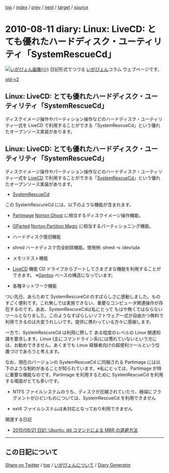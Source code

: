 [top](../index.html) 
 / [index](index.html) 
 / [prev](https://igapyon.github.io/diary/2010/ig100809.html) 
 / [next](https://igapyon.github.io/diary/2010/ig100813.html) 
 / [target](https://igapyon.github.io/diary/2010/ig100811.html) 
 / [source](https://github.com/igapyon/diary/blob/gh-pages/2010/ig100811.html.src.md) 

2010-08-11 diary: Linux: LiveCD: とても優れたハードディスク・ユーティリティ「SystemRescueCd」
=====================================================================================================
[![いがぴょん画像(小)](https://igapyon.github.io/diary/images/iga200306s.jpg "いがぴょん")](https://igapyon.github.io/diary/memo/memoigapyon.html) 日記形式でつづる [いがぴょん](https://igapyon.github.io/diary/memo/memoigapyon.html)コラム ウェブページです。

[old-v2](ig100811-orig.html)

## Linux: LiveCD: とても優れたハードディスク・ユーティリティ「SystemRescueCd」

ディスクイメージ操作やパーティション操作などのハードディスク・ユーティリティ一式を LiveCD で利用することができる「SystemRescueCd」という優れたオープンソース実装があります。


## Linux: LiveCD: とても優れたハードディスク・ユーティリティ「SystemRescueCd」

ディスクイメージ操作やパーティション操作などのハードディスク・ユーティリティ一式を [LiveCD](http://www.igapyon.jp/igapyon/diary/keyword/livecd.html) で利用することができる「[SystemRescueCd](http://www.sysresccd.org/)」という優れたオープンソース実装があります。

* [SystemRescueCd](http://www.sysresccd.org/)

この SystemRescureCd には、以下のような機能が含まれます。

* [Partimage](http://www.partimage.org/)
  [Norton Ghost](http://www.symantec.com/ja/jp/norton/ghost) に相当するディスクイメージ操作機能。
  
* [GParted](http://gparted.sourceforge.net/)
  [Norton Partition Magic](http://www.netjapan.co.jp/r/_oldinfo/P_Symantec/NPM/V8/info/npm80.html) に相当するパーティショニング機能。
  
* ハードディスク復旧機能
  
* shred
  ハードディスク完全削除機能。使用例: shred -v /dev/sda
  
* メモリテスト機能
  
* [LiveCD](http://www.igapyon.jp/igapyon/diary/keyword/livecd.html) 機能
  CD ドライブからブートしてさまざまな機能を利用することができます。
  ※[Gentoo](http://www.gentoo.org/) ベースの構造になっています。
  
* 各種ネットワーク機能

つい先日、あらためて SystemRescureCd のすばらしさに感動しました。ものすごく便利です。これ無しでは実施できない、重要なコンピュータ関連操作が存在するのです。ああ、SystemRescureCdは私にとって もはや無くてはならないツールとなりました。このようなすばらしいソフトウェア一式が自由かつ無料で利用できるのは大変うれしいです。提供に携わっている方々に感謝します。

一方で、SystemRescureCd は利用に際して ある程度のレベルの Linux 関連知識を要求します。Linux (主にコマンドライン系)には慣れていないという方には、お勧めできません。あくまでも Linux 経験者向けの超便利ツールという位置づけであろうと考えます。

なお、現在のバージョンの SystemRescueCd に同梱される Partimage には以下のような制約があることが知られています。※私にとっては、Partimage が特に重要な機能なのです。Partimage を利用するために SystemRescueCd を利用する場面がとても多いです。

* NTFS ファイルシステムのうち、ディスクが圧縮されていたり、極端にフラグメントがひどいものについては、SystemRescueCd を利用できません
  
* ext4 ファイルシステムは未対応となっており利用できません

関連する日記

* [2010/08/21 日記: Ubuntu: dd コマンドによる MBR の退避方法](ig100821.html)

----------------------------------------------------------------------------------------------------

## この日記について

[Share on Twitter](https://twitter.com/intent/tweet?hashtags=igapyon%2Cdiary%2C%E3%81%84%E3%81%8C%E3%81%B4%E3%82%87%E3%82%93&text=Linux%3A+LiveCD%3A+%E3%81%A8%E3%81%A6%E3%82%82%E5%84%AA%E3%82%8C%E3%81%9F%E3%83%8F%E3%83%BC%E3%83%89%E3%83%87%E3%82%A3%E3%82%B9%E3%82%AF%E3%83%BB%E3%83%A6%E3%83%BC%E3%83%86%E3%82%A3%E3%83%AA%E3%83%86%E3%82%A3%E3%80%8CSystemRescueCd%E3%80%8D&url=https%3A%2F%2Figapyon.github.io%2Fdiary%2F2010%2Fig100811.html) / [top](../index.html) / [いがぴょんについて](https://igapyon.github.io/diary/memo/memoigapyon.html) / [Diary Generator](https://github.com/igapyon/igapyonv3)

